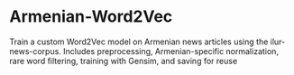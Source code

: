 # Armenian-Word2Vec
Train a custom Word2Vec model on Armenian news articles using the ilur-news-corpus. Includes preprocessing, Armenian-specific normalization, rare word filtering, training with Gensim, and saving for reuse
